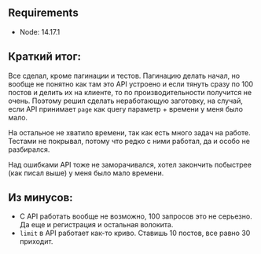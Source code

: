 ## Requirements
- Node: 14.17.1

## Краткий итог:

Все сделал, кроме пагинации и тестов. Пагинацию делать начал, 
но вообще не понятно как там это API устроено и если тянуть сразу по 100 постов и делить их на клиенте, 
то по производительности получится не очень. Поэтому решил сделать неработающую заготовку, 
на случай, если API принимает `page` как query параметр + времени у меня было мало.

На остальное не хватило времени, так как есть много задач на работе.
Тестами не покрывал, потому что редко с ними работал, да и особо не разбирался.

Над ошибками API тоже не заморачивался, хотел закончить побыстрее (как писал выше) у меня
было мало времени.

## Из минусов:

- С API работать вообще не возможно, 100 запросов это не серьезно. Да еще и регистрация и остальная волокита.
- `limit` в API работает как-то криво. Ставишь 10 постов, все равно 30 приходит.
